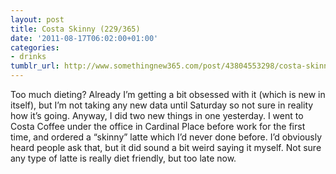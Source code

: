 ```yaml
---
layout: post
title: Costa Skinny (229/365)
date: '2011-08-17T06:02:00+01:00'
categories:
- drinks
tumblr_url: http://www.somethingnew365.com/post/43804553298/costa-skinny-229365
---
```

Too much dieting? Already I’m getting a bit obsessed with it (which is new in itself), but I’m not taking any new data until Saturday so not sure in reality how it’s going.
Anyway, I did two new things in one yesterday. I went to Costa Coffee under the office in Cardinal Place before work for the first time, and ordered a “skinny” latte which I’d never done before. I’d obviously heard people ask that, but it did sound a bit weird saying it myself. Not sure any type of latte is really diet friendly, but too late now.
